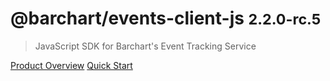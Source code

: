 # @barchart/events-client-js <small>2.2.0-rc.5</small>

> JavaScript SDK for Barchart&#x27;s Event Tracking Service

[Product Overview](/content/product_overview)
[Quick Start](/content/quick_start)
